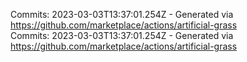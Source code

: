 Commits: 2023-03-03T13:37:01.254Z - Generated via https://github.com/marketplace/actions/artificial-grass
<br>
Commits: 2023-03-03T13:37:01.254Z - Generated via https://github.com/marketplace/actions/artificial-grass
<br>
